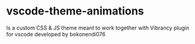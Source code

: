 # vscode-theme-animations

Is a custom CSS & JS theme
meant to work together with Vibrancy plugin for vscode
developed by bokonendi076

